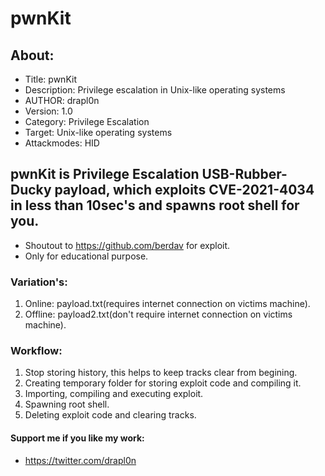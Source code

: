 # pwnKit

## About:
* Title: pwnKit
* Description: Privilege escalation in Unix-like operating systems
* AUTHOR: drapl0n
* Version: 1.0
* Category: Privilege Escalation
* Target: Unix-like operating systems
* Attackmodes: HID

## pwnKit is Privilege Escalation USB-Rubber-Ducky payload, which exploits CVE-2021-4034 in less than 10sec's and spawns root shell for you.

* Shoutout to https://github.com/berdav for exploit.
* Only for educational purpose.
### Variation's:
1. Online: payload.txt(requires internet connection on victims machine).
2. Offline: payload2.txt(don't require internet connection on victims machine).

### Workflow:
1. Stop storing history, this helps to keep tracks clear from begining.
2. Creating temporary folder for storing exploit code and compiling it.
3. Importing, compiling and executing exploit.
4. Spawning root shell.
5. Deleting exploit code and clearing tracks.

#### Support me if you like my work:
* https://twitter.com/drapl0n

